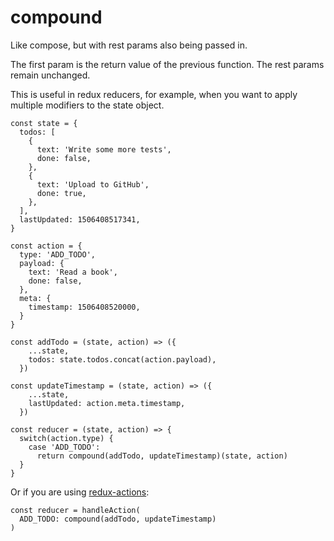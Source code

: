 # compound

Like compose, but with rest params also being passed in.

The first param is the return value of the previous function. The rest params remain unchanged.

This is useful in redux reducers, for example, when you want to apply multiple modifiers to the state object.

```
const state = {
  todos: [
    {
      text: 'Write some more tests',
      done: false,
    },
    {
      text: 'Upload to GitHub',
      done: true,
    },
  ],
  lastUpdated: 1506408517341,
}

const action = {
  type: 'ADD_TODO',
  payload: {
    text: 'Read a book',
    done: false,
  },
  meta: {
    timestamp: 1506408520000,
  }
}

const addTodo = (state, action) => ({
    ...state,
    todos: state.todos.concat(action.payload),
  })

const updateTimestamp = (state, action) => ({
    ...state,
    lastUpdated: action.meta.timestamp,
  })

const reducer = (state, action) => {
  switch(action.type) {
    case 'ADD_TODO':
      return compound(addTodo, updateTimestamp)(state, action)
  }
}
```

Or if you are using <a href="https://redux-actions.js.org/">redux-actions</a>:

```
const reducer = handleAction(
  ADD_TODO: compound(addTodo, updateTimestamp)
)
```
